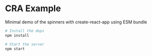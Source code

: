 # CRA Example

Minimal demo of the spinners with create-react-app using ESM bundle

```sh
# Install the deps
npm install

# Start the server
npm start
```